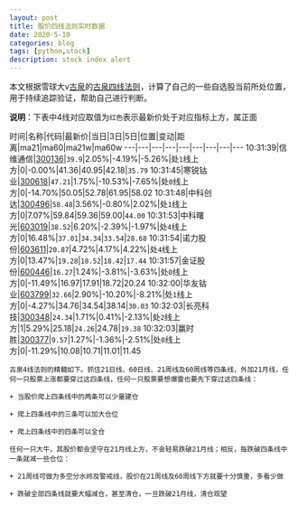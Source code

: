 ```yaml
---
layout: post
title: 股价四线法则实时数据
date: 2020-5-10
categories: blog
tags: [python,stock]
description: stock index alert
---
```



本文根据雪球大v[古泉](https://xueqiu.com/u/7148646888)的[古泉四线法则](https://xueqiu.com/7148646888/130498192)，计算了自己的一些自选股当前所处位置，用于持续追踪验证，帮助自己进行判断。

**说明**：下表中4线对应取值为`红色`表示最新价处于对应指标上方，属正面

时间|名称|代码|最新价|当日|3日|5日|位置|变动|距离|ma21|ma60|ma21w|ma60w
---|---|---|---|---|---|---|---|---
10:31:39|信维通信|[300136](https://xueqiu.com/S/SZ300136)|`39.9`|2.05%|-4.19%|-5.26%|处`1`线上方|0|-0.00%|41.36|40.95|42.18|`35.79`
10:31:45|寒锐钴业|[300618](https://xueqiu.com/S/SZ300618)|`47.21`|1.75%|-10.53%|-7.65%|处`0`线上方|0|-14.70%|50.05|52.78|61.95|58.02
10:31:48|中科创达|[300496](https://xueqiu.com/S/SZ300496)|`58.48`|3.56%|-0.80%|2.02%|处`1`线上方|0|7.07%|59.84|59.36|59.00|`44.00`
10:31:53|中科曙光|[603019](https://xueqiu.com/S/SH603019)|`38.52`|6.20%|-2.39%|-1.97%|处`4`线上方|0|16.48%|`37.01`|`34.34`|`33.54`|`28.68`
10:31:54|诺力股份|[603611](https://xueqiu.com/S/SH603611)|`20.87`|4.72%|4.17%|4.22%|处`4`线上方|0|13.47%|`19.28`|`18.52`|`18.42`|`17.44`
10:31:57|金证股份|[600446](https://xueqiu.com/S/SH600446)|`16.27`|1.24%|-3.81%|-3.63%|处`0`线上方|0|-11.49%|16.97|17.91|18.72|20.24
10:32:00|华友钴业|[603799](https://xueqiu.com/S/SH603799)|`32.66`|2.90%|-10.20%|-8.21%|处`1`线上方|0|-4.27%|34.76|34.54|38.14|`30.03`
10:32:03|长亮科技|[300348](https://xueqiu.com/S/SZ300348)|`24.34`|1.71%|0.41%|-2.13%|处`2`线上方|1|5.29%|25.18|`24.26`|24.78|`19.38`
10:32:03|赢时胜|[300377](https://xueqiu.com/S/SZ300377)|`9.57`|1.27%|-1.36%|-2.51%|处`0`线上方|0|-11.29%|10.08|10.71|11.01|11.45

```
古泉4线法则的精髓如下。抓住21日线、60日线、21周线及60周线等四条线，外加21月线，任何一只股票上涨都要穿过这四条线，任何一只股票要想爆雷也要先下穿过这四条线：

+ 当股价爬上四条线中的两条可以少量建仓

+ 爬上四条线中的三条可以加大仓位

+ 爬上四条线中的四条可以全仓

任何一只大牛，其股价都会坚守在21月线上方，不会轻易跌破21月线；相反，每跌破四条线中一条就减一些仓位：

+ 21周线可做为多空分水岭及警戒线，股价在21周线及60周线下方就要十分慎重，多看少做

+ 跌破全部四条线就要大幅减仓，甚至清仓，一旦跌破21月线，清仓观望
```